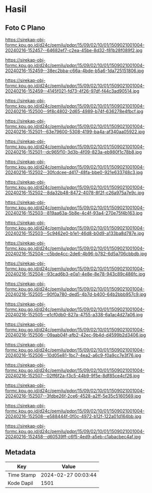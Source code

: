 # Hasil

## Foto C Plano

https://sirekap-obj-formc.kpu.go.id/d24c/pemilu/pdpr/15/09/02/10/01/1509021001004-20240216-152457--64682ef7-c2ea-45be-8d32-f81b28f089f2.jpg

https://sirekap-obj-formc.kpu.go.id/d24c/pemilu/pdpr/15/09/02/10/01/1509021001004-20240216-152459--38ec2bba-c66a-4bde-b5a6-1da725151806.jpg

https://sirekap-obj-formc.kpu.go.id/d24c/pemilu/pdpr/15/09/02/10/01/1509021001004-20240216-152459--4145f021-fd73-4f26-97df-f44c3ad90514.jpg

https://sirekap-obj-formc.kpu.go.id/d24c/pemilu/pdpr/15/09/02/10/01/1509021001004-20240216-152500--9f8c4802-2d65-4989-b74f-636278e4fbcf.jpg

https://sirekap-obj-formc.kpu.go.id/d24c/pemilu/pdpr/15/09/02/10/01/1509021001004-20240216-152501--63e79600-5308-4199-ba4a-af340aa05922.jpg

https://sirekap-obj-formc.kpu.go.id/d24c/pemilu/pdpr/15/09/02/10/01/1509021001004-20240216-152501--dc965f10-3d3b-4f09-823a-eb980f1c78b8.jpg

https://sirekap-obj-formc.kpu.go.id/d24c/pemilu/pdpr/15/09/02/10/01/1509021001004-20240216-152502--30fcdcee-d417-48fa-bbe0-921e633748c3.jpg

https://sirekap-obj-formc.kpu.go.id/d24c/pemilu/pdpr/15/09/02/10/01/1509021001004-20240216-152502--8da32b48-8472-4078-8f2f-c26a975a7e9c.jpg

https://sirekap-obj-formc.kpu.go.id/d24c/pemilu/pdpr/15/09/02/10/01/1509021001004-20240216-152503--819aa63a-5b8e-4c4f-93a4-270e75f4b163.jpg

https://sirekap-obj-formc.kpu.go.id/d24c/pemilu/pdpr/15/09/02/10/01/1509021001004-20240216-152503--5c9462e0-b1e1-46d8-b0d9-a133ba8d787e.jpg

https://sirekap-obj-formc.kpu.go.id/d24c/pemilu/pdpr/15/09/02/10/01/1509021001004-20240216-152504--c5bde4cc-2de6-4b96-b782-6d5a706cbbdb.jpg

https://sirekap-obj-formc.kpu.go.id/d24c/pemilu/pdpr/15/09/02/10/01/1509021001004-20240216-152504--93cad6b3-e0a1-4e8e-8e78-943c89c486fc.jpg

https://sirekap-obj-formc.kpu.go.id/d24c/pemilu/pdpr/15/09/02/10/01/1509021001004-20240216-152505--90f0a780-ded5-4b7d-b400-64b2bbb957c9.jpg

https://sirekap-obj-formc.kpu.go.id/d24c/pemilu/pdpr/15/09/02/10/01/1509021001004-20240216-152505--e1cf0db0-827a-4755-a338-6a1ac4d27a06.jpg

https://sirekap-obj-formc.kpu.go.id/d24c/pemilu/pdpr/15/09/02/10/01/1509021001004-20240216-152506--09aab04f-afb2-42ec-9b4d-d4599b2d3406.jpg

https://sirekap-obj-formc.kpu.go.id/d24c/pemilu/pdpr/15/09/02/10/01/1509021001004-20240216-152506--10d05e81-1bc7-4ea2-a6c9-f0a9cc7e3f76.jpg

https://sirekap-obj-formc.kpu.go.id/d24c/pemilu/pdpr/15/09/02/10/01/1509021001004-20240216-152507--02ff6f2a-f3c5-44b9-9f5e-8df85ce4cf26.jpg

https://sirekap-obj-formc.kpu.go.id/d24c/pemilu/pdpr/15/09/02/10/01/1509021001004-20240216-152507--3fdbe26f-2ce6-4528-a2ff-5e35c5160569.jpg

https://sirekap-obj-formc.kpu.go.id/d24c/pemilu/pdpr/15/09/02/10/01/1509021001004-20240216-152508--e588444f-0f0c-4972-b12f-122a01d164bb.jpg

https://sirekap-obj-formc.kpu.go.id/d24c/pemilu/pdpr/15/09/02/10/01/1509021001004-20240216-152458--d60539ff-c6f5-4ed9-a5eb-c1abacbec4af.jpg


## Metadata

| Key        | Value               |
| ---------- | ------------------- |
| Time Stamp | 2024-02-27 00:03:44 |
| Kode Dapil | 1501                |



